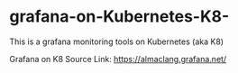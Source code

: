 # grafana-on-Kubernetes-K8-
This is a grafana monitoring tools on Kubernetes (aka K8)

Grafana on K8 Source Link: https://almaclang.grafana.net/
